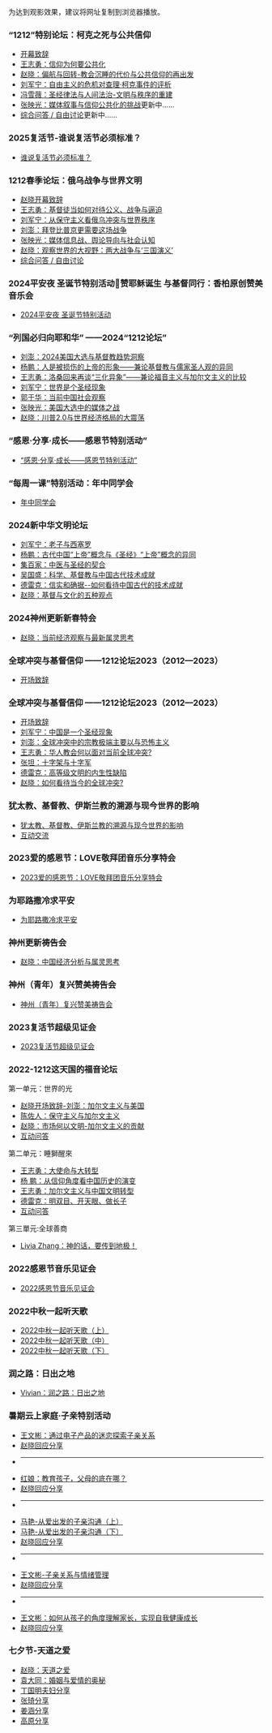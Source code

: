 为达到观影效果，建议将网址复制到浏览器播放。



###  “1212”特别论坛：柯克之死与公共信仰
* [开幕致辞](https://www.asuswebstorage.com/navigate/a/#/s/4A4689C16CD24C2A9EFAB96FCF601370Y)
* [王志勇：信仰为何要公共化](https://www.asuswebstorage.com/navigate/a/#/s/53DD11A2DEC443B9B8D91AAF87625850Y)
* [赵晓：偏航与回转-教会沉睡的代价与公共信仰的再出发](https://www.asuswebstorage.com/navigate/a/#/s/D030C082AC8A4B5EB40EDCCAADE1D2E9Y)
* [刘军宁：自由主义的危机对查理·柯克事件的评析](https://www.asuswebstorage.com/navigate/a/#/s/218461AF57784537BF5DB26B8FD6E169Y)
* [冯雪薇：圣经律法与人间法治-文明与秩序的重建](https://www.asuswebstorage.com/navigate/a/#/s/3AC88A15A1C04389A831973D97FB7F93Y)
* [张映光：媒体叙事与信仰公共化的挑战]()更新中……
* [综合问答 / 自由讨论]()更新中……


###  2025复活节-谁说复活节必须标准？
* [谁说复活节必须标准？](https://www.asuswebstorage.com/navigate/a/#/s/2FF8F3E1096644C2B506D1A71477DA93Y)

###  1212春季论坛：俄乌战争与世界文明
* [赵晓开幕致辞](https://www.asuswebstorage.com/navigate/a/#/s/DC0B051540D04058B6A71E80FAB4092DY)
* [王志勇：基督徒当如何对待公义、战争与逼迫](https://www.asuswebstorage.com/navigate/a/#/s/F3EF3F6E055F41A08ED4CAB498A88D43Y)
* [刘军宁：从保守主义看俄乌冲突与世界秩序](https://www.asuswebstorage.com/navigate/a/#/s/D0F9C7B2CA574AE0A512D25B0C85B984Y)
* [刘澎：拜登比普京更需要这场战争](https://www.asuswebstorage.com/navigate/a/#/s/9F2B816FDCFB42B0A1A834C383192261Y)
* [张映光：媒体信息战、舆论导向与社会认知](https://www.asuswebstorage.com/navigate/a/#/s/EDADAA30C0E5428891EF381C3D646F64Y)
* [赵晓：观察世界的大视野：两大战争与‘三国演义’](https://www.asuswebstorage.com/navigate/a/#/s/B8433DB9097B4AD7AAFB67FF62BB5A06Y)
* [综合问答 / 自由讨论](https://www.asuswebstorage.com/navigate/a/#/s/0E27EFA2AD4647A7BD7A1EAE00F71229Y)


###  2024平安夜 圣诞节特别活动🎄赞耶稣诞生 与基督同行：香柏原创赞美音乐会
* [2024平安夜 圣诞节特别活动](https://www.asuswebstorage.com/navigate/a/#/s/4A178076C85343D98B360EAE2C97A8D4Y)

###  “列国必归向耶和华” ——2024“1212论坛”
* [刘澎：2024美国大选与基督教趋势洞察](https://www.asuswebstorage.com/navigate/a/#/s/BCF0CBD08B404A4EA5AB29849C2F7B9CY)
* [杨鹏：人是被损伤的上帝的形象——兼论基督教与儒家圣人观的异同](https://www.asuswebstorage.com/navigate/a/#/s/88C8DB96942C43B7A8AC996B2AE4BC30Y)
* [王志勇：洛桑回来再谈“三化异象”——兼论福音主义与加尔文主义的比较](https://www.asuswebstorage.com/navigate/a/#/s/E2F5827AB9F14AEF9CBCCEFB79114190Y)
* [刘军宁：世界是个圣经现象](https://www.asuswebstorage.com/navigate/a/#/s/A92ED832DFF7465F9F75B78B970AB7C7Y)
* [郭于华：当前中国社会观察](https://www.asuswebstorage.com/navigate/a/#/s/54CB5536513E48DB9C274E658372C504Y)
* [张映光：美国大选中的媒体之战](https://www.asuswebstorage.com/navigate/a/#/s/2440F8D7DC484795AD7B8EF721F0D138Y)
* [赵晓：川普2.0与世界经济格局的大震荡](https://www.asuswebstorage.com/navigate/a/#/s/D26B35FD56344237AD2A3353218364EBY)

###  “感恩·分享·成长——感恩节特别活动”
* [“感恩·分享·成长——感恩节特别活动”](https://www.asuswebstorage.com/navigate/a/#/s/C64D77642DC44B57BE334D0838FB4169Y)


###  “每周一课”特别活动：年中同学会
* [年中同学会](https://www.asuswebstorage.com/navigate/a/#/s/D58F38FB2F4243CD85FB3F5C39EEA639Y)

  
### 2024新中华文明论坛
* [刘军宁：老子与西塞罗](https://www.asuswebstorage.com/navigate/a/#/s/2F4FF1356B66470BAECF2BF708D6AE87Y)
* [杨鹏：古代中国“上帝”概念与《圣经》“上帝”概念的异同](https://www.asuswebstorage.com/navigate/a/#/s/986167B1E8C348CD8259C7946CF869C3Y)
* [集百家：中医与圣经的契合](https://www.asuswebstorage.com/navigate/a/#/s/5F0ECCBA55BE448490F70C5246CB8378Y)
* [吴国盛：科学、基督教与中国古代技术成就](https://www.asuswebstorage.com/navigate/a/#/s/BE9346BB03074D9192EF60ABC3D7F054Y)
* [德雷克：信实和确据--如何看待中国古代的技术成就](https://www.asuswebstorage.com/navigate/a/#/s/0D1321941A7544C391D09C062833BDDBY)
* [赵晓：基督与文化的五种观点](https://www.asuswebstorage.com/navigate/a/#/s/56EBB3C670CA4755AEBD6EDBEF5E7F39Y)


### 2024神州更新新春特会
* [赵晓：当前经济观察与最新属灵思考](https://www.asuswebstorage.com/navigate/a/#/s/C7B2EC700EFD42B2BC9A6B739FC217ECY)

### 全球冲突与基督信仰 ——1212论坛2023（2012—2023）
* [开场致辞](https://www.asuswebstorage.com/navigate/a/#/s/197615F7EF8F45FCB6B60F05798D5930Y)


### 全球冲突与基督信仰 ——1212论坛2023（2012—2023）
* [开场致辞](https://www.asuswebstorage.com/navigate/a/#/s/197615F7EF8F45FCB6B60F05798D5930Y)
* [刘军宁：中国是一个圣经现象](https://www.asuswebstorage.com/navigate/a/#/s/7DE98D4B3A454FF69DCA00AF305906E2Y)
* [刘澎：全球冲突中的宗教极端主要以与恐怖主义](https://www.asuswebstorage.com/navigate/a/#/s/102543AD95334D918DD483EE5BA09834Y)
* [王志勇：华人教会何以面对当前全球冲突?](https://www.asuswebstorage.com/navigate/a/#/s/0DF47525BDF345FE93C5B734E68A5B50Y)
* [张坦：十字架与十字军](https://www.asuswebstorage.com/navigate/a/#/s/9D969670AE534B91859CF81AA4ED5F5CY)
* [德雷克：高等级文明的内生性缺陷](https://www.asuswebstorage.com/navigate/a/#/s/E6C3614D031A45BE969416BB0BD0309DY)
* [赵晓：如何看待当今的全球冲突?](https://www.asuswebstorage.com/navigate/a/#/s/E6197FF2B1774702AAFCD867562D614FY)


### 犹太教、基督教、伊斯兰教的溯源与现今世界的影响

* [犹太教、基督教、伊斯兰教的溯源与现今世界的影响](https://www.asuswebstorage.com/navigate/a/#/s/33726B19063C4B57A68DDFA6E66900C7Y)
* [互动交流](https://www.asuswebstorage.com/navigate/a/#/s/C16E95F3201F42E593E83740F8345CD2Y)


### 2023爱的感恩节：LOVE敬拜团音乐分享特会

* [2023爱的感恩节：LOVE敬拜团音乐分享特会](https://www.asuswebstorage.com/navigate/a/#/s/94372B6DBC744C10ACC91F9CF166F678Y)

  
### 为耶路撒冷求平安

* [为耶路撒冷求平安](https://www.asuswebstorage.com/navigate/a/#/s/3816A4CD7A95403F8CF84EB954EFDA37Y)


### 神州更新祷告会

* [赵晓：中国经济分析与属灵思考](https://www.asuswebstorage.com/navigate/a/#/s/3F5C6DFC91334640AEC0656ADAB2FC54Y)


### 神州（青年）复兴赞美祷告会

* [神州（青年）复兴赞美祷告会](https://www.asuswebstorage.com/navigate/a/#/s/79402B8A0AF94358B072858C5C8194ABY)


### 2023复活节超级见证会

* [2023复活节超级见证会](https://www.asuswebstorage.com/navigate/a/#/s/599292C63A5F47DFB6B021D3A102A7F9Y)


### 2022-1212这天国的福音论坛
第一单元：世界的光
* [赵晓开场致辞-刘澎：加尔文主义与美国](https://www.asuswebstorage.com/navigate/a/#/s/3A7B0A3EA8DD42DDAA3CE741057EE13FY)
* [陈佐人：保守主义与加尔文主义](https://www.asuswebstorage.com/navigate/a/#/s/A9C5EDD707324D30965AFA3DE5DEBFA4Y)
* [赵晓：市场何以文明-加尔文主义的贡献](https://www.asuswebstorage.com/navigate/a/#/s/EB32F172B93C48379188D45D2A580041Y)
* [互动问答](https://www.asuswebstorage.com/navigate/a/#/s/F8D7A3C230F94A219C15CD05A101E542Y)

第二单元：睡獅醒來
* [王志勇：大使命与大转型](https://www.asuswebstorage.com/navigate/a/#/s/41D1430283BD467B93F0D32678B5F8B8Y)
* [杨  鹏：从信仰角度看中国历史的演变](https://www.asuswebstorage.com/navigate/a/#/s/0A9F8680E3124F52BC6981742C575C6FY)
* [王志勇：加尔文主义与中国文明转型](https://www.asuswebstorage.com/navigate/a/#/s/A49E7EC2B4B44B99845E6E3A4984F8A4Y)
* [德雷克：明双目、开天眼、做长子](https://www.asuswebstorage.com/navigate/a/#/s/A2F4E3C1FC7C4DE3B08AF5C95EDCA141Y)
* [互动问答](https://www.asuswebstorage.com/navigate/a/#/s/37255DC4320346C4BBD95B6437FD25CAY)

第三單元:全球善商
* [Livia Zhang：神的话，要传到地极！](https://www.asuswebstorage.com/navigate/a/#/s/6D62982458A142DE9FF2E4B1016A5C8FY)


### 2022感恩节音乐见证会

* [2022感恩节音乐见证会](https://www.asuswebstorage.com/navigate/a/#/s/341EFEB5031A4A229A40C3BE34EB1BF0Y)


### 2022中秋一起听天歌

* [2022中秋一起听天歌（上）](https://www.asuswebstorage.com/navigate/a/#/s/44A7D4CC87C642BB858B11518E9A4835Y)
* [2022中秋一起听天歌（中）](https://www.asuswebstorage.com/navigate/a/#/s/BC68C9DDF29847B7BD9521072740331AY)
* [2022中秋一起听天歌（下）](https://www.asuswebstorage.com/navigate/a/#/s/687FBA8353714902A93C8A0924A8AC21Y)


### 润之路：日出之地

* [Vivian：润之路：日出之地](https://www.asuswebstorage.com/navigate/a/#/s/BAD09015DE2E4920A5D1AC283B89B364Y)

### 暑期云上家庭·子亲特别活动

* [王文彬：通过电子产品的迷恋探索子亲关系](https://www.asuswebstorage.com/navigate/a/#/s/EE3A8E83017A4F48986A320E8826E61DY)
* [赵晓回应分享](https://www.asuswebstorage.com/navigate/a/#/s/D6443B56211B4353BBC740DBF6628F10Y)
* ---
* [红娘：教育孩子，父母的底在哪？](https://www.asuswebstorage.com/navigate/a/#/s/65DD8D99B02B4531ADC0D50B3A9C0483Y)
* [赵晓回应分享](https://www.asuswebstorage.com/navigate/a/#/s/F6E8B3E45210462CB5582B97BD70D125Y)
* ---
* [马艳-从爱出发的子亲沟通（上）](https://www.asuswebstorage.com/navigate/a/#/s/A695E04EB33E4D47BBFE357AE810E495Y)
* [马艳-从爱出发的子亲沟通（下）](https://www.asuswebstorage.com/navigate/a/#/s/7F5D9658AF31462789CDADBE3A3B6719Y)
* [赵晓回应分享](https://www.asuswebstorage.com/navigate/a/#/s/AB32E7072F0B404684BAECFA48507550Y)
* ---
* [王文彬-子亲关系与情绪管理](https://www.asuswebstorage.com/navigate/a/#/s/4C572BE81A2E408EA19F6B236708F9F0Y)
* [赵晓回应分享](https://www.asuswebstorage.com/navigate/a/#/s/F6926EE505224AF6B9747362E9F6B340Y)
* ---
* [王文彬：如何从孩子的角度理解家长，实现自我健康成长](https://www.asuswebstorage.com/navigate/a/#/s/174CB29BBD5E465DAD3497EA5746C470Y)
* [赵晓回应分享](https://www.asuswebstorage.com/navigate/a/#/s/AC2A2FAE1F88419B9A5713669DFF0DD1Y)

### 七夕节-天道之爱

* [赵晓：天道之爱](https://www.asuswebstorage.com/navigate/a/#/s/E3EEDA7CCADC4D809975A0EF1EFB02D4Y)
* [袁大同：婚姻与爱情的奥秘](https://www.asuswebstorage.com/navigate/a/#/s/92FC6329399A42E98A5182CCD9A022E0Y)
* [丁国明夫妇分享](https://www.asuswebstorage.com/navigate/a/#/s/A5926E9F87394A17A534A52E562535A4Y)
* [张琦分享](https://www.asuswebstorage.com/navigate/a/#/s/0DE101B68CE945A0BF805037C5DC4DEFY)
* [姜涵分享](https://www.asuswebstorage.com/navigate/a/#/s/74D03AFA9AE843CDB74DB4B41B2331BCY)
* [高原分享](https://www.asuswebstorage.com/navigate/a/#/s/4CE5783BE511473EB3E447BA1D160E7EY)
